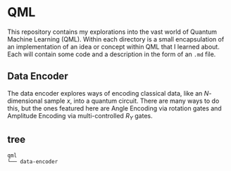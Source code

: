 # QML

This repository contains my explorations into the vast world of Quantum Machine Learning (QML). Within each directory is a small encapsulation of an implementation of an idea or concept within QML that I learned about. Each will contain some code and a description in the form of an `.md` file. 

## Data Encoder

The data encoder explores ways of encoding classical data, like an $N$-dimensional sample $x$, into a quantum circuit. There are many ways to do this, but the ones featured here are Angle Encoding via rotation gates and Amplitude Encoding via multi-controlled $R_Y$ gates.


## tree

```
qml
└── data-encoder
```